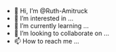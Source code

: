 - 👋 Hi, I’m @Ruth-Amitruck
- 👀 I’m interested in ...
- 🌱 I’m currently learning ...
- 💞️ I’m looking to collaborate on ...
- 📫 How to reach me ...

<!---
Ruth-Amitruck/Ruth-Amitruck is a ✨ special ✨ repository because its `README.md` (this file) appears on your GitHub profile.
You can click the Preview link to take a look at your changes.
--->
